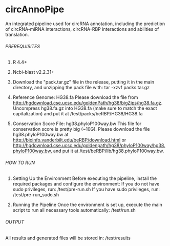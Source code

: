 # circAnnoPipe
An integrated pipeline used for circRNA annotation, including the prediction of circRNA-miRNA interactions, circRNA-RBP interactions and abilities of translation.

###### PREREQUISITES 

1. R 4.4+

2. Ncbi-blast v2.2.31+ 

3. Download the "pack.tar.gz" file in the release, putting it in the main directory, and unzipping the pack file with: tar -xzvf packs.tar.gz

3. Reference Genome: HG38.fa
    Please download the file from http://hgdownload.cse.ucsc.edu/goldenPath/hg38/bigZips/hg38.fa.gz. 
    Uncompress hg38.fa.gz into HG38.fa (make sure to match the exact capitalization) and put it at /test/packs/beRBP/HG38/HG38.fa

4. Conservation Score File: hg38.phyloP100way.bw
	This file for conservation score is pretty big (~10G). Please download the file hg38.phyloP100way.bw at http://bioinfo.vanderbilt.edu/beRBP/download.html or http://hgdownload.cse.ucsc.edu/goldenpath/hg38/phyloP100way/hg38.phyloP100way.bw, and put it at /test/beRBP/lib/hg38.phyloP100way.bw.

###### HOW TO RUN 

1. Setting Up the Environment
   Before executing the pipeline, install the required packages and configure the environment:
    If you do not have sudo privileges, run: /test/pre-run.sh
    If you have sudo privileges, run: /test/pre-run_sudo.sh

2. Running the Pipeline
    Once the environment is set up, execute the main script to run all necessary tools automatically: /test/run.sh

###### OUTPUT 
All results and generated files will be stored in: /test/results
